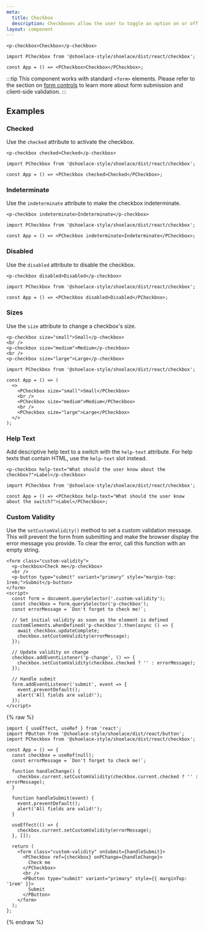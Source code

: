 ```yaml
---
meta:
  title: Checkbox
  description: Checkboxes allow the user to toggle an option on or off.
layout: component
---
```


```html:preview
<p-checkbox>Checkbox</p-checkbox>
```

```jsx:react
import PCheckbox from '@shoelace-style/shoelace/dist/react/checkbox';

const App = () => <PCheckbox>Checkbox</PCheckbox>;
```

:::tip
This component works with standard `<form>` elements. Please refer to the section on [form controls](/getting-started/form-controls) to learn more about form submission and client-side validation.
:::

## Examples

### Checked

Use the `checked` attribute to activate the checkbox.

```html:preview
<p-checkbox checked>Checked</p-checkbox>
```

```jsx:react
import PCheckbox from '@shoelace-style/shoelace/dist/react/checkbox';

const App = () => <PCheckbox checked>Checked</PCheckbox>;
```

### Indeterminate

Use the `indeterminate` attribute to make the checkbox indeterminate.

```html:preview
<p-checkbox indeterminate>Indeterminate</p-checkbox>
```

```jsx:react
import PCheckbox from '@shoelace-style/shoelace/dist/react/checkbox';

const App = () => <PCheckbox indeterminate>Indeterminate</PCheckbox>;
```

### Disabled

Use the `disabled` attribute to disable the checkbox.

```html:preview
<p-checkbox disabled>Disabled</p-checkbox>
```

```jsx:react
import PCheckbox from '@shoelace-style/shoelace/dist/react/checkbox';

const App = () => <PCheckbox disabled>Disabled</PCheckbox>;
```

### Sizes

Use the `size` attribute to change a checkbox's size.

```html:preview
<p-checkbox size="small">Small</p-checkbox>
<br />
<p-checkbox size="medium">Medium</p-checkbox>
<br />
<p-checkbox size="large">Large</p-checkbox>
```

```jsx:react
import PCheckbox from '@shoelace-style/shoelace/dist/react/checkbox';

const App = () => (
  <>
    <PCheckbox size="small">Small</PCheckbox>
    <br />
    <PCheckbox size="medium">Medium</PCheckbox>
    <br />
    <PCheckbox size="large">Large</PCheckbox>
  </>
);
```

### Help Text

Add descriptive help text to a switch with the `help-text` attribute. For help texts that contain HTML, use the `help-text` slot instead.

```html:preview
<p-checkbox help-text="What should the user know about the checkbox?">Label</p-checkbox>
```

```jsx:react
import PCheckbox from '@shoelace-style/shoelace/dist/react/checkbox';

const App = () => <PCheckbox help-text="What should the user know about the switch?">Label</PCheckbox>;
```

### Custom Validity

Use the `setCustomValidity()` method to set a custom validation message. This will prevent the form from submitting and make the browser display the error message you provide. To clear the error, call this function with an empty string.

```html:preview
<form class="custom-validity">
  <p-checkbox>Check me</p-checkbox>
  <br />
  <p-button type="submit" variant="primary" style="margin-top: 1rem;">Submit</p-button>
</form>
<script>
  const form = document.querySelector('.custom-validity');
  const checkbox = form.querySelector('p-checkbox');
  const errorMessage = `Don't forget to check me!`;

  // Set initial validity as soon as the element is defined
  customElements.whenDefined('p-checkbox').then(async () => {
    await checkbox.updateComplete;
    checkbox.setCustomValidity(errorMessage);
  });

  // Update validity on change
  checkbox.addEventListener('p-change', () => {
    checkbox.setCustomValidity(checkbox.checked ? '' : errorMessage);
  });

  // Handle submit
  form.addEventListener('submit', event => {
    event.preventDefault();
    alert('All fields are valid!');
  });
</script>
```

{% raw %}

```jsx:react
import { useEffect, useRef } from 'react';
import PButton from '@shoelace-style/shoelace/dist/react/button';
import PCheckbox from '@shoelace-style/shoelace/dist/react/checkbox';

const App = () => {
  const checkbox = useRef(null);
  const errorMessage = `Don't forget to check me!`;

  function handleChange() {
    checkbox.current.setCustomValidity(checkbox.current.checked ? '' : errorMessage);
  }

  function handleSubmit(event) {
    event.preventDefault();
    alert('All fields are valid!');
  }

  useEffect(() => {
    checkbox.current.setCustomValidity(errorMessage);
  }, []);

  return (
    <form class="custom-validity" onSubmit={handleSubmit}>
      <PCheckbox ref={checkbox} onPChange={handleChange}>
        Check me
      </PCheckbox>
      <br />
      <PButton type="submit" variant="primary" style={{ marginTop: '1rem' }}>
        Submit
      </PButton>
    </form>
  );
};
```

{% endraw %}
